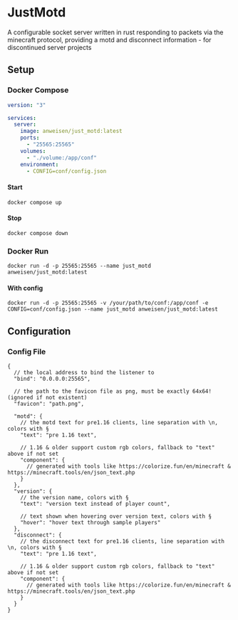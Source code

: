 # JustMotd

A configurable socket server written in rust responding to packets via the minecraft protocol, providing a motd and disconnect information - for discontinued server projects

## Setup

### Docker Compose

```yaml
version: "3"

services:
  server:
    image: anweisen/just_motd:latest
    ports:
      - "25565:25565"
    volumes:
      - "./volume:/app/conf"
    environment:
      - CONFIG=conf/config.json
```


#### Start

```shell
docker compose up
```

#### Stop

```shell
docker compose down
```

### Docker Run

```shell
docker run -d -p 25565:25565 --name just_motd anweisen/just_motd:latest
```

#### With config

```shell
docker run -d -p 25565:25565 -v /your/path/to/conf:/app/conf -e CONFIG=conf/config.json --name just_motd anweisen/just_motd:latest
```

## Configuration

### Config File

```json5
{
  // the local address to bind the listener to
  "bind": "0.0.0.0:25565",
  
  // the path to the favicon file as png, must be exactly 64x64! (ignored if not existent)
  "favicon": "path.png",
  
  "motd": {
    // the motd text for pre1.16 clients, line separation with \n, colors with §
    "text": "pre 1.16 text",
	
    // 1.16 & older support custom rgb colors, fallback to "text" above if not set
    "component": {
      // generated with tools like https://colorize.fun/en/minecraft & https://minecraft.tools/en/json_text.php
    }
  },
  "version": {
    // the version name, colors with §
    "text": "version text instead of player count",
	
    // text shown when hovering over version text, colors with §
    "hover": "hover text through sample players"
  },
  "disconnect": {
    // the disconnect text for pre1.16 clients, line separation with \n, colors with §
    "text": "pre 1.16 text",
	
    // 1.16 & older support custom rgb colors, fallback to "text" above if not set
    "component": {
      // generated with tools like https://colorize.fun/en/minecraft & https://minecraft.tools/en/json_text.php
    }
  }
}
```
